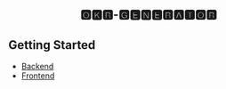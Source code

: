 <div align="center">
    <h2>🅾🅺🆁-🅶🅴🅽🅴🆁🅰🆃🅾🆁</h2>
</div>

## Getting Started

- [Backend](./backend/README.md)
- [Frontend](./frontend/README.md)
